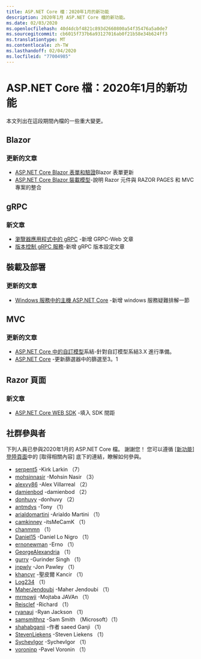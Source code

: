 ```yaml
---
title: ASP.NET Core 檔：2020年1月的新功能
description: 2020年1月 ASP.NET Core 檔的新功能。
ms.date: 02/03/2020
ms.openlocfilehash: 40d4dcbf4821c893d2660800a54f35476a5a0de7
ms.sourcegitcommit: cb6015f737b6a93127016ab0f21b58e34b624ff3
ms.translationtype: MT
ms.contentlocale: zh-TW
ms.lasthandoff: 02/04/2020
ms.locfileid: "77004985"
---
```

# <a name="aspnet-core-docs-whats-new-for-january-2020"></a>ASP.NET Core 檔：2020年1月的新功能

本文列出在這段期間內檔的一些重大變更。

## <a name="blazor"></a>Blazor

### <a name="updated-articles"></a>更新的文章

- [ASP.NET Core Blazor 表單和驗證](../blazor/forms-validation.md)Blazor 表單更新
- [ASP.NET Core Blazor 裝載模型](../blazor/hosting-models.md)-說明 Razor 元件與 RAZOR PAGES 和 MVC 專案的整合

## <a name="grpc"></a>gRPC

### <a name="new-articles"></a>新文章

- [瀏覽器應用程式中的 gRPC](../grpc/browser.md) -新增 GRPC-Web 文章
- [版本控制 gRPC 服務](../grpc/versioning.md)-新增 gRPC 版本設定文章

## <a name="hosting-and-deployment"></a>裝載及部署

### <a name="updated-articles"></a>更新的文章

- [Windows 服務中的主機 ASP.NET Core](../host-and-deploy/windows-service.md) -新增 windows 服務疑難排解一節

## <a name="mvc"></a>MVC

### <a name="updated-articles"></a>更新的文章

- [ASP.NET Core 中的自訂模型](../mvc/advanced/custom-model-binding.md)系結-針對自訂模型系結3.X 進行準備。
- [ASP.NET Core](../mvc/controllers/filters.md) -更新篩選器中的篩選至3。1

## <a name="razor-pages"></a>Razor 頁面

### <a name="new-articles"></a>新文章

- [ASP.NET Core WEB SDK](../razor-pages/web-sdk.md) -填入 SDK 間距

## <a name="community-contributors"></a>社群參與者

下列人員已參與2020年1月的 ASP.NET Core 檔。 謝謝您！ 您可以遵循 [[新功能] 登陸頁面](index.yml)中的 [取得相關內容] 底下的連結，瞭解如何參與。

- [serpent5](https://github.com/serpent5) -Kirk Larkin （7）
- [mohsinnasir](https://github.com/mohsinnasir) -Mohsin Nasir （3）
- [alexvy86](https://github.com/alexvy86) -Alex Villarreal （2）
- [damienbod](https://github.com/damienbod) -damienbod （2）
- [donhuvy](https://github.com/donhuvy) -donhuvy （2）
- [antmdvs](https://github.com/antmdvs) -Tony （1）
- [arialdomartini](https://github.com/arialdomartini) -Arialdo Martini （1）
- [camkinney](https://github.com/camkinney) -itsMeCamK （1）
- [chanmmn](https://github.com/chanmmn) （1）
- [Daniel15](https://github.com/Daniel15) -Daniel Lo Nigro （1）
- [ernonewman](https://github.com/ernonewman) -Erno （1）
- [GeorgeAlexandria](https://github.com/GeorgeAlexandria) （1）
- [gurry](https://github.com/gurry) -Gurinder Singh （1）
- [jnpwly](https://github.com/jnpwly) -Jon Pawley （1）
- [khancyr](https://github.com/khancyr) -聖皮爾 Kancir （1）
- [Log234](https://github.com/Log234) （1）
- [MaherJendoubi](https://github.com/MaherJendoubi) -Maher Jendoubi （1）
- [mrmowji](https://github.com/mrmowji) -Mojtaba JAVAn （1）
- [Reisclef](https://github.com/Reisclef) -Richard （1）
- [ryanauj](https://github.com/ryanauj) -Ryan Jackson （1）
- [samsmithnz](https://github.com/samsmithnz) -Sam Smith （Microsoft）（1）
- [shahabganji](https://github.com/shahabganji) -作者 saeed Ganji （1）
- [StevenLiekens](https://github.com/StevenLiekens) -Steven Liekens （1）
- [SychevIgor](https://github.com/SychevIgor) -SychevIgor （1）
- [voroninp](https://github.com/voroninp) -Pavel Voronin （1）
